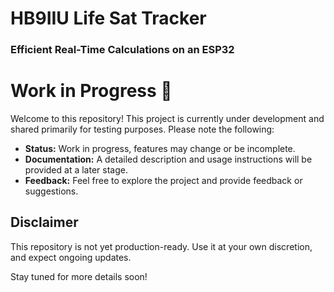 # HB9IIU Life Sat Tracker
### **Efficient Real-Time Calculations on an ESP32**

# Work in Progress 🚧

Welcome to this repository! This project is currently under development and shared primarily for testing purposes. Please note the following:

- **Status:** Work in progress, features may change or be incomplete.
- **Documentation:** A detailed description and usage instructions will be provided at a later stage.
- **Feedback:** Feel free to explore the project and provide feedback or suggestions.

## Disclaimer

This repository is not yet production-ready. Use it at your own discretion, and expect ongoing updates.

Stay tuned for more details soon!
